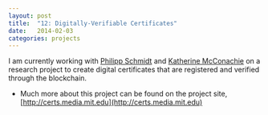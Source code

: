 ```yaml
---
layout: post
title:  "12: Digitally-Verifiable Certificates"
date:   2014-02-03
categories: projects
---
```


I am currently working with [Philipp Schmidt](https://twitter.com/schmidtphi) and [Katherine McConachie](https://twitter.com/kamcconachie) on a research project to create digital certificates that are registered and verified through the blockchain.

* Much more about this project can be found on the project site, [http://certs.media.mit.edu](http://certs.media.mit.edu)
